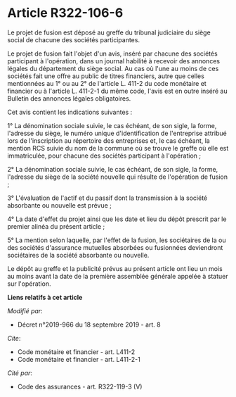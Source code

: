 # Article R322-106-6

Le projet de fusion est déposé au greffe du tribunal judiciaire du siège social de chacune des sociétés participantes.

Le projet de fusion fait l'objet d'un avis, inséré par chacune des sociétés participant à l'opération, dans un journal
habilité à recevoir des annonces légales du département du siège social. Au cas où l'une au moins de ces sociétés fait une
offre au public de titres financiers, autre que celles mentionnées au 1° ou au 2° de l'article L. 411-2 du code monétaire et
financier ou à l'article L. 411-2-1 du même code, l'avis est en outre inséré au Bulletin des annonces légales obligatoires.

Cet avis contient les indications suivantes :

1° La dénomination sociale suivie, le cas échéant, de son sigle, la forme, l'adresse du siège, le numéro unique
d'identification de l'entreprise attribué lors de l'inscription au répertoire des entreprises et, le cas échéant, la mention
RCS suivie du nom de la commune où se trouve le greffe où elle est immatriculée, pour chacune des sociétés participant à
l'opération ;

2° La dénomination sociale suivie, le cas échéant, de son sigle, la forme, l'adresse du siège de la société nouvelle qui
résulte de l'opération de fusion ;

3° L'évaluation de l'actif et du passif dont la transmission à la société absorbante ou nouvelle est prévue ;

4° La date d'effet du projet ainsi que les date et lieu du dépôt prescrit par le premier alinéa du présent article ;

5° La mention selon laquelle, par l'effet de la fusion, les sociétaires de la ou des sociétés d'assurance mutuelles absorbées
ou fusionnées deviendront sociétaires de la société absorbante ou nouvelle.

Le dépôt au greffe et la publicité prévus au présent article ont lieu un mois au moins avant la date de la première assemblée
générale appelée à statuer sur l'opération.

**Liens relatifs à cet article**

_Modifié par_:

  - Décret n°2019-966 du 18 septembre 2019 - art. 8

_Cite_:

  - Code monétaire et financier - art. L411-2
  - Code monétaire et financier - art. L411-2-1

_Cité par_:

  - Code des assurances - art. R322-119-3 (V)
